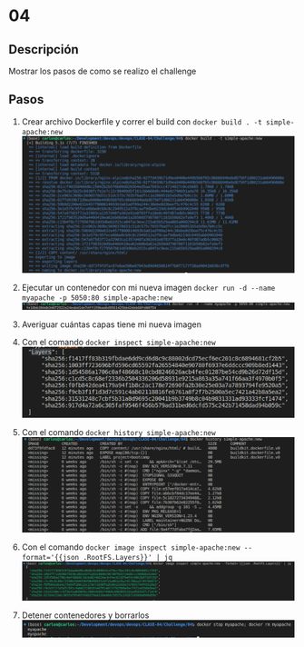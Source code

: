 # 04

## Descripción

Mostrar los pasos de como se realizo el challenge

## Pasos

1. Crear archivo Dockerfile y correr el build con `docker build . -t simple-apache:new`
![running-build](images/running-build.png)
2. Ejecutar un contenedor con mi nueva imagen `docker run -d --name myapache -p 5050:80 simple-apache:new`
![running-docker-simple-apache](images/running-docker-simple-apache.png)
3. Averiguar cuántas capas tiene mi nueva imagen
  1. Con el comando `docker inspect simple-apache:new`
  ![docker-inspect-simple-apache](images/docker-inspect-simple-apache.png)
  2. Con el comando `docker history simple-apache:new`
  ![docker-history-simple-apache](images/docker-history-simple-apache.png)
  3. Con el comando `docker image inspect simple-apache:new --format='{{json .RootFS.Layers}}' | jq`
  ![docker-image-inspect-simple-apache](images/docker-image-inspect-simple-apache.png)

5. Detener contenedores y borrarlos
![stop-delete-containers](images/stop-delete-container.png)

